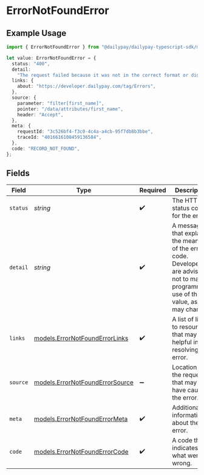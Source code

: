 # ErrorNotFoundError

## Example Usage

```typescript
import { ErrorNotFoundError } from "@dailypay/dailypay-typescript-sdk/models";

let value: ErrorNotFoundError = {
  status: "400",
  detail:
    "The request failed because it was not in the correct format or did not contain valid data.",
  links: {
    about: "https://developer.dailypay.com/tag/Errors",
  },
  source: {
    parameter: "filter[first_name]",
    pointer: "/data/attributes/first_name",
    header: "Accept",
  },
  meta: {
    requestId: "3c526bf4-f3c0-4c4a-a4cb-95f7db8b3bbe",
    traceId: "4016616108459136584",
  },
  code: "RECORD_NOT_FOUND",
};
```

## Fields

| Field                                                                                                                                      | Type                                                                                                                                       | Required                                                                                                                                   | Description                                                                                                                                | Example                                                                                                                                    |
| ------------------------------------------------------------------------------------------------------------------------------------------ | ------------------------------------------------------------------------------------------------------------------------------------------ | ------------------------------------------------------------------------------------------------------------------------------------------ | ------------------------------------------------------------------------------------------------------------------------------------------ | ------------------------------------------------------------------------------------------------------------------------------------------ |
| `status`                                                                                                                                   | *string*                                                                                                                                   | :heavy_check_mark:                                                                                                                         | The HTTP status code for the error.                                                                                                        | 400                                                                                                                                        |
| `detail`                                                                                                                                   | *string*                                                                                                                                   | :heavy_check_mark:                                                                                                                         | A message that explains the meaning of the error code. Developers are advised not to make programmatic use of this value, as it may change | The request failed because it was not in the correct format or did not contain valid data.                                                 |
| `links`                                                                                                                                    | [models.ErrorNotFoundErrorLinks](../models/errornotfounderrorlinks.md)                                                                     | :heavy_check_mark:                                                                                                                         | A list of links to resources that may be helpful in resolving the error.                                                                   |                                                                                                                                            |
| `source`                                                                                                                                   | [models.ErrorNotFoundErrorSource](../models/errornotfounderrorsource.md)                                                                   | :heavy_minus_sign:                                                                                                                         | Location in the request that may have caused the error.                                                                                    |                                                                                                                                            |
| `meta`                                                                                                                                     | [models.ErrorNotFoundErrorMeta](../models/errornotfounderrormeta.md)                                                                       | :heavy_check_mark:                                                                                                                         | Additional information about the error.                                                                                                    |                                                                                                                                            |
| `code`                                                                                                                                     | [models.ErrorNotFoundErrorCode](../models/errornotfounderrorcode.md)                                                                       | :heavy_check_mark:                                                                                                                         | A code that indicates what went wrong.                                                                                                     | RECORD_NOT_FOUND                                                                                                                           |